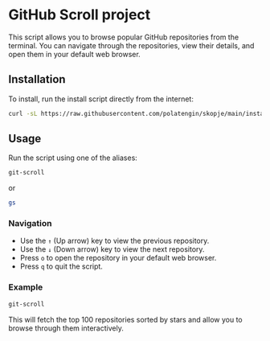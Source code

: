 # GitHub Scroll project

This script allows you to browse popular GitHub repositories from the terminal. You can navigate through the repositories, view their details, and open them in your default web browser.

## Installation

To install, run the install script directly from the internet:

```bash
curl -sL https://raw.githubusercontent.com/polatengin/skopje/main/install.sh | bash
```

## Usage

Run the script using one of the aliases:

```bash
git-scroll
```

or

```bash
gs
```

### Navigation

- Use the `↑` (Up arrow) key to view the previous repository.
- Use the `↓` (Down arrow) key to view the next repository.
- Press `o` to open the repository in your default web browser.
- Press `q` to quit the script.

### Example

```bash
git-scroll
```

This will fetch the top 100 repositories sorted by stars and allow you to browse through them interactively.
